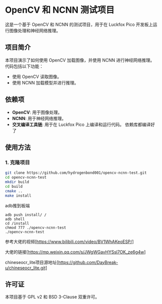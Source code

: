 # OpenCV 和 NCNN 测试项目

这是一个基于 OpenCV 和 NCNN 的测试项目，用于在 Luckfox Pico 开发板上运行图像处理和神经网络推理。

## 项目简介

本项目演示了如何使用 OpenCV 加载图像，并使用 NCNN 进行神经网络推理。代码包括以下功能：
- 使用 OpenCV 读取图像。
- 使用 NCNN 加载模型并进行推理。

## 依赖项

- **OpenCV**: 用于图像处理。
- **NCNN**: 用于神经网络推理。
- **交叉编译工具链**: 用于在 Luckfox Pico 上编译和运行代码。
依赖库都编译好了
## 使用方法

### 1. 克隆项目

```bash
git clone https://github.com/hydrogenbond001/opencv-ncnn-test.git
cd opencv-ncnn-test
mkdir build
cd build
cmake ..
make install

```
adb推到板端
```
adb push install/ /
adb shell
cd /install
chmod 777 ./opencv-ncnn-test
./opencv-ncnn-test
```

参考大佬的视频[https://www.bilibili.com/video/BV1WhAKeoESP/]

大佬的链接[https://mp.weixin.qq.com/s/JWgWGavHYSsl7OK_ze6g4w]

chineseocr_lite项目源地址[https://github.com/DayBreak-u/chineseocr_lite.git]

## 许可证

本项目基于 GPL v2 和 BSD 3-Clause 双重许可。